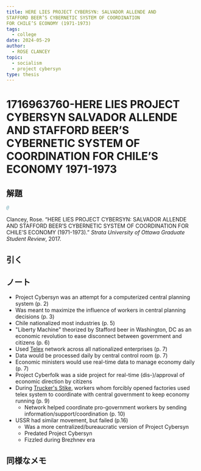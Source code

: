 ```yaml
---
title: HERE LIES PROJECT CYBERSYN: SALVADOR ALLENDE AND
STAFFORD BEER’S CYBERNETIC SYSTEM OF COORDINATION
FOR CHILE’S ECONOMY (1971-1973)
tags: 
  - college
date: 2024-05-29
author:
  - ROSE CLANCEY
topic:
  - socialism
  - project cybersyn
type: thesis
---
```


# 1716963760-HERE LIES PROJECT CYBERSYN SALVADOR ALLENDE AND STAFFORD BEER’S CYBERNETIC SYSTEM OF COORDINATION FOR CHILE’S ECONOMY 1971-1973

## 解題

```bibtex
@
```

Clancey, Rose. “HERE LIES PROJECT CYBERSYN: SALVADOR ALLENDE AND STAFFORD BEER’S CYBERNETIC SYSTEM OF COORDINATION FOR CHILE’S ECONOMY (1971-1973).” _Strata University of Ottawa Graduate Student Review_, 2017.

## 引く

## ノート

- Project Cybersyn was an attempt for a computerized central planning system (p. 2)
- Was meant to maximize the influence of workers in central planning decisions  (p. 3)
- Chile nationalized most industries (p. 5)
- "Liberty Machine" theorized by Stafford beer in Washington, DC as an economic revolution to ease disconnect between government and citizens (p. 6)
- Used [Telex](https://en.wikipedia.org/wiki/Telex) network across all nationalized enterprises (p. 7)
- Data would be processed daily by central control room (p. 7)
- Economic ministers would use real-time data to manage economy daily (p. 7)
- Project Cyberfolk was a side project for real-time (dis-)/approval of economic direction by citizens
- During [Trucker's Stike](https://en.wikipedia.org/wiki/Chile_truckers'_strike), workers whom forcibly opened factories used telex system to coordinate with central government to keep economy running (p. 9)
	- Network helped coordinate pro-government workers by sending information/support/coordination (p. 10)
- USSR had similar movement, but failed (p.16)
	- Was a more centralized/bureaucratic version of Project Cybersyn
	- Predated Project Cybersyn
	- Fizzled during Brezhnev era

## 同様なメモ
